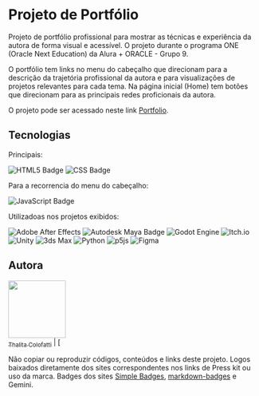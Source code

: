 # Projeto de Portfólio

Projeto de portfólio profissional para mostrar as técnicas e experiência da autora de forma visual e acessível. O projeto durante o programa ONE (Oracle Next Education) da Alura + ORACLE - Grupo 9.

O portfólio tem links no menu do cabeçalho que direcionam para a descrição da trajetória profissional da autora e para visualizações de projetos relevantes para cada tema. Na página inicial (Home) tem botões que direcionam para as principais redes proficionais da autora.

O projeto pode ser acessado neste link [Portfolio](https://thalitacolofatti.github.io/portfolio/index.html).

## Tecnologias
<div>
  <p> Principais: </p>

  ![HTML5 Badge](https://img.shields.io/badge/HTML5-E34F26?logo=html5&logoColor=fff&style=for-the-badge)
  ![CSS Badge](https://img.shields.io/badge/CSS-639?logo=css&logoColor=fff&style=for-the-badge)
  <br>

  <p>Para a recorrencia do menu do cabeçalho: </p>

  ![JavaScript Badge](https://img.shields.io/badge/JavaScript-F7DF1E?logo=javascript&logoColor=000&style=for-the-badge)
  <br>

  <p>Utilizadoas nos projetos exibidos: </p>
  
  ![Adobe After Effects](https://img.shields.io/badge/Adobe%20After%20Effects-9999FF.svg?style=for-the-badge&logo=Adobe%20After%20Effects&logoColor=white) 
  ![Autodesk Maya Badge](https://img.shields.io/badge/Autodesk%20Maya-37A5CC?logo=autodeskmaya&logoColor=fff&style=for-the-badge)
  ![Godot Engine](https://img.shields.io/badge/GODOT-%23FFFFFF.svg?style=for-the-badge&logo=godot-engine)
  ![Itch.io](https://img.shields.io/badge/Itch-%23FF0B34.svg?style=for-the-badge&logo=Itch.io&logoColor=white)
  ![Unity](https://img.shields.io/badge/unity-%23000000.svg?style=for-the-badge&logo=unity&logoColor=white)
  ![3ds Max](https://img.shields.io/badge/3ds_Max-A31F2F?style=for-the-badge&logo=autodesk)
  ![Python](https://img.shields.io/badge/python-3670A0?style=for-the-badge&logo=python&logoColor=ffdd54)
  ![p5js](https://img.shields.io/badge/p5.js-ED225D?style=for-the-badge&logo=p5.js&logoColor=FFFFFF)
  ![Figma](https://img.shields.io/badge/figma-%23F24E1E.svg?style=for-the-badge&logo=figma&logoColor=white)

</div> 

## Autora
[<img loading="lazy" src="https://avatars.githubusercontent.com/u/62973671?v=4" width=115><br><sub>Thalita Colofatti</sub>](https://github.com/thalitacolofatti) |  [<img loading="lazy" width=115>

Não copiar ou reproduzir códigos, conteúdos e links deste projeto.
Logos baixados diretamente dos sites correspondentes nos links de Press kit ou uso da marca.
Badges dos sites [Simple Badges](https://badges.pages.dev/?q=java), [markdown-badges](https://ileriayo.github.io/markdown-badges/) e Gemini.
